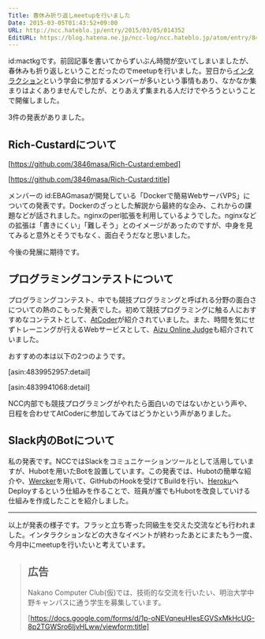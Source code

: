 ```yaml
---
Title: 春休み折り返しmeetupを行いました
Date: 2015-03-05T01:43:52+09:00
URL: http://ncc.hateblo.jp/entry/2015/03/05/014352
EditURL: https://blog.hatena.ne.jp/ncc-log/ncc.hateblo.jp/atom/entry/8454420450086998046
---
```


id:mactkgです。前回記事を書いてからずいぶん時間が空いてしまいましたが、春休みも折り返しということだったのでmeetupを行いました。翌日から[インタラクション](www.interaction-ipsj.org/2015/)という学会に参加するメンバーが多いという事情もあり、なかなか集まりはよくありませんでしたが、とりあえず集まれる人だけでやろうということで開催しました。

3件の発表がありました。

<!-- more -->

## Rich-Custardについて

[https://github.com/3846masa/Rich-Custard:embed]

[https://github.com/3846masa/Rich-Custard:title]

メンバーの id:EBAGmasaが開発している「Dockerで簡易WebサーバVPS」についての発表です。Dockerのざっとした解説から最終的な企み、これからの課題などが話されました。nginxのperl拡張を利用しているようでした。nginxなどの拡張は「書きにくい」「難しそう」とのイメージがあったのですが、中身を見てみると意外とそうでもなく、面白そうだなと思いました。

今後の発展に期待です。

## プログラミングコンテストについて

プログラミングコンテスト、中でも競技プログラミングと呼ばれる分野の面白さについての熱のこもった発表でした。初めて競技プログラミングに触る人におすすめなコンテストとして、[AtCoder](http://atcoder.jp/)が紹介されていました。また、時間を気にせずトレーニングが行えるWebサービスとして、[Aizu Online Judge](http://judge.u-aizu.ac.jp/onlinejudge/)も紹介されていました。

おすすめの本は以下の2つのようです。

[asin:4839952957:detail]

[asin:4839941068:detail]

NCC内部でも競技プログラミングがやれたら面白いのではないかという声や、日程を合わせてAtCoderに参加してみてはどうかという声がありました。

## Slack内のBotについて

私の発表です。NCCではSlackをコミュニケーションツールとして活用していますが、Hubotを用いたBotを設置しています。この発表では、Hubotの簡単な紹介や、[Wercker](http://wercker.com)を用いて、GitHubのHookを受けてBuildを行い、[Heroku](heroku.com)へDeployするという仕組みを作ることで、班員が誰でもHubotを改良していける仕組みを作成したことを紹介しました。

* * *

以上が発表の様子です。フラッと立ち寄った同級生を交えた交流なども行われました。インタラクションなどの大きなイベントが終わったあとにまたもう一度、今月中にmeetupを行いたいと考えています。


> ## 広告
> Nakano Computer Club(仮)では、技術的な交流を行いたい、明治大学中野キャンパスに通う学生を募集しています。
> 
> [https://docs.google.com/forms/d/1p-oNEVqneuHIesEGVSxMkHcUG-8p2TGWSro6IjvHLww/viewform:title]

